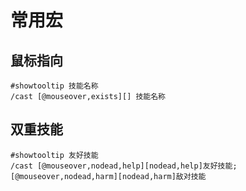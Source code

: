 # 常用宏
## 鼠标指向
```
#showtooltip 技能名称
/cast [@mouseover,exists][] 技能名称
```

## 双重技能
```
#showtooltip 友好技能
/cast [@mouseover,nodead,help][nodead,help]友好技能; [@mouseover,nodead,harm][nodead,harm]敌对技能
```
